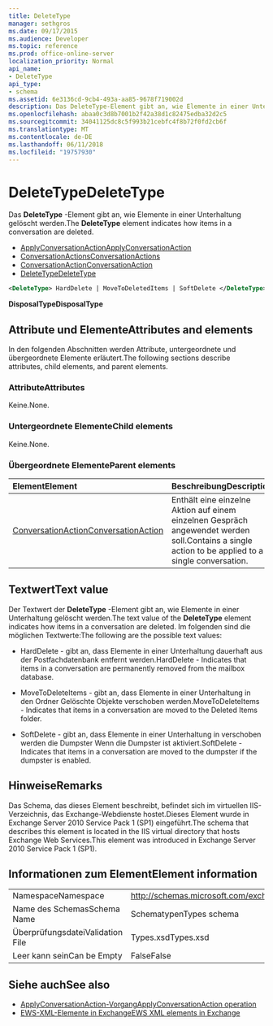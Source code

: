 ```yaml
---
title: DeleteType
manager: sethgros
ms.date: 09/17/2015
ms.audience: Developer
ms.topic: reference
ms.prod: office-online-server
localization_priority: Normal
api_name:
- DeleteType
api_type:
- schema
ms.assetid: 6e3136cd-9cb4-493a-aa85-9678f719002d
description: Das DeleteType-Element gibt an, wie Elemente in einer Unterhaltung gelöscht werden.
ms.openlocfilehash: abaa0c3d8b7001b2f42a38d1c82475edba32d2c5
ms.sourcegitcommit: 34041125dc8c5f993b21cebfc4f8b72f0fd2cb6f
ms.translationtype: MT
ms.contentlocale: de-DE
ms.lasthandoff: 06/11/2018
ms.locfileid: "19757930"
---
```

# <a name="deletetype"></a><span data-ttu-id="e00ea-103">DeleteType</span><span class="sxs-lookup"><span data-stu-id="e00ea-103">DeleteType</span></span>

<span data-ttu-id="e00ea-104">Das **DeleteType** -Element gibt an, wie Elemente in einer Unterhaltung gelöscht werden.</span><span class="sxs-lookup"><span data-stu-id="e00ea-104">The **DeleteType** element indicates how items in a conversation are deleted.</span></span> 
  
- [<span data-ttu-id="e00ea-105">ApplyConversationAction</span><span class="sxs-lookup"><span data-stu-id="e00ea-105">ApplyConversationAction</span></span>](applyconversationaction.md)  
- [<span data-ttu-id="e00ea-106">ConversationActions</span><span class="sxs-lookup"><span data-stu-id="e00ea-106">ConversationActions</span></span>](conversationactions.md)  
- [<span data-ttu-id="e00ea-107">ConversationAction</span><span class="sxs-lookup"><span data-stu-id="e00ea-107">ConversationAction</span></span>](conversationaction.md)  
- [<span data-ttu-id="e00ea-108">DeleteType</span><span class="sxs-lookup"><span data-stu-id="e00ea-108">DeleteType</span></span>](deletetype.md)
  
```XML
<DeleteType> HardDelete | MoveToDeletedItems | SoftDelete </DeleteType>
```

 <span data-ttu-id="e00ea-109">**DisposalType**</span><span class="sxs-lookup"><span data-stu-id="e00ea-109">**DisposalType**</span></span>
## <a name="attributes-and-elements"></a><span data-ttu-id="e00ea-110">Attribute und Elemente</span><span class="sxs-lookup"><span data-stu-id="e00ea-110">Attributes and elements</span></span>

<span data-ttu-id="e00ea-111">In den folgenden Abschnitten werden Attribute, untergeordnete und übergeordnete Elemente erläutert.</span><span class="sxs-lookup"><span data-stu-id="e00ea-111">The following sections describe attributes, child elements, and parent elements.</span></span>
  
### <a name="attributes"></a><span data-ttu-id="e00ea-112">Attribute</span><span class="sxs-lookup"><span data-stu-id="e00ea-112">Attributes</span></span>

<span data-ttu-id="e00ea-113">Keine.</span><span class="sxs-lookup"><span data-stu-id="e00ea-113">None.</span></span>
  
### <a name="child-elements"></a><span data-ttu-id="e00ea-114">Untergeordnete Elemente</span><span class="sxs-lookup"><span data-stu-id="e00ea-114">Child elements</span></span>

<span data-ttu-id="e00ea-115">Keine.</span><span class="sxs-lookup"><span data-stu-id="e00ea-115">None.</span></span>
  
### <a name="parent-elements"></a><span data-ttu-id="e00ea-116">Übergeordnete Elemente</span><span class="sxs-lookup"><span data-stu-id="e00ea-116">Parent elements</span></span>

|<span data-ttu-id="e00ea-117">**Element**</span><span class="sxs-lookup"><span data-stu-id="e00ea-117">**Element**</span></span>|<span data-ttu-id="e00ea-118">**Beschreibung**</span><span class="sxs-lookup"><span data-stu-id="e00ea-118">**Description**</span></span>|
|:-----|:-----|
|[<span data-ttu-id="e00ea-119">ConversationAction</span><span class="sxs-lookup"><span data-stu-id="e00ea-119">ConversationAction</span></span>](conversationaction.md) <br/> |<span data-ttu-id="e00ea-120">Enthält eine einzelne Aktion auf einem einzelnen Gespräch angewendet werden soll.</span><span class="sxs-lookup"><span data-stu-id="e00ea-120">Contains a single action to be applied to a single conversation.</span></span>  <br/> |
   
## <a name="text-value"></a><span data-ttu-id="e00ea-121">Textwert</span><span class="sxs-lookup"><span data-stu-id="e00ea-121">Text value</span></span>

<span data-ttu-id="e00ea-122">Der Textwert der **DeleteType** -Element gibt an, wie Elemente in einer Unterhaltung gelöscht werden.</span><span class="sxs-lookup"><span data-stu-id="e00ea-122">The text value of the **DeleteType** element indicates how items in a conversation are deleted.</span></span> <span data-ttu-id="e00ea-123">Im folgenden sind die möglichen Textwerte:</span><span class="sxs-lookup"><span data-stu-id="e00ea-123">The following are the possible text values:</span></span> 
  
- <span data-ttu-id="e00ea-124">HardDelete - gibt an, dass Elemente in einer Unterhaltung dauerhaft aus der Postfachdatenbank entfernt werden.</span><span class="sxs-lookup"><span data-stu-id="e00ea-124">HardDelete - Indicates that items in a conversation are permanently removed from the mailbox database.</span></span>
    
- <span data-ttu-id="e00ea-125">MoveToDeleteItems - gibt an, dass Elemente in einer Unterhaltung in den Ordner Gelöschte Objekte verschoben werden.</span><span class="sxs-lookup"><span data-stu-id="e00ea-125">MoveToDeleteItems - Indicates that items in a conversation are moved to the Deleted Items folder.</span></span>
    
- <span data-ttu-id="e00ea-126">SoftDelete - gibt an, dass Elemente in einer Unterhaltung in verschoben werden die Dumpster Wenn die Dumpster ist aktiviert.</span><span class="sxs-lookup"><span data-stu-id="e00ea-126">SoftDelete - Indicates that items in a conversation are moved to the dumpster if the dumpster is enabled.</span></span>
    
## <a name="remarks"></a><span data-ttu-id="e00ea-127">Hinweise</span><span class="sxs-lookup"><span data-stu-id="e00ea-127">Remarks</span></span>

<span data-ttu-id="e00ea-128">Das Schema, das dieses Element beschreibt, befindet sich im virtuellen IIS-Verzeichnis, das Exchange-Webdienste hostet.Dieses Element wurde in Exchange Server 2010 Service Pack 1 (SP1) eingeführt.</span><span class="sxs-lookup"><span data-stu-id="e00ea-128">The schema that describes this element is located in the IIS virtual directory that hosts Exchange Web Services.This element was introduced in Exchange Server 2010 Service Pack 1 (SP1).</span></span>
  
## <a name="element-information"></a><span data-ttu-id="e00ea-129">Informationen zum Element</span><span class="sxs-lookup"><span data-stu-id="e00ea-129">Element information</span></span>

|||
|:-----|:-----|
|<span data-ttu-id="e00ea-130">Namespace</span><span class="sxs-lookup"><span data-stu-id="e00ea-130">Namespace</span></span>  <br/> |http://schemas.microsoft.com/exchange/services/2006/types  <br/> |
|<span data-ttu-id="e00ea-131">Name des Schemas</span><span class="sxs-lookup"><span data-stu-id="e00ea-131">Schema Name</span></span>  <br/> |<span data-ttu-id="e00ea-132">Schematypen</span><span class="sxs-lookup"><span data-stu-id="e00ea-132">Types schema</span></span>  <br/> |
|<span data-ttu-id="e00ea-133">Überprüfungsdatei</span><span class="sxs-lookup"><span data-stu-id="e00ea-133">Validation File</span></span>  <br/> |<span data-ttu-id="e00ea-134">Types.xsd</span><span class="sxs-lookup"><span data-stu-id="e00ea-134">Types.xsd</span></span>  <br/> |
|<span data-ttu-id="e00ea-135">Leer kann sein</span><span class="sxs-lookup"><span data-stu-id="e00ea-135">Can be Empty</span></span>  <br/> |<span data-ttu-id="e00ea-136">False</span><span class="sxs-lookup"><span data-stu-id="e00ea-136">False</span></span>  <br/> |
   
## <a name="see-also"></a><span data-ttu-id="e00ea-137">Siehe auch</span><span class="sxs-lookup"><span data-stu-id="e00ea-137">See also</span></span>

- [<span data-ttu-id="e00ea-138">ApplyConversationAction-Vorgang</span><span class="sxs-lookup"><span data-stu-id="e00ea-138">ApplyConversationAction operation</span></span>](applyconversationaction-operation.md)
- [<span data-ttu-id="e00ea-139">EWS-XML-Elemente in Exchange</span><span class="sxs-lookup"><span data-stu-id="e00ea-139">EWS XML elements in Exchange</span></span>](ews-xml-elements-in-exchange.md)

